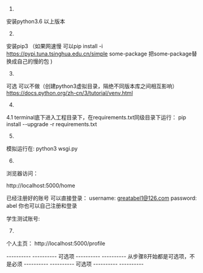 

1.
安装python3.6 以上版本

2. 
安装pip3 
（如果网速慢 可以pip install -i https://pypi.tuna.tsinghua.edu.cn/simple some-package  把some-package替换成自己的慢的包 )

3.
可选  可以不做（创建python3虚拟目录，隔绝不同版本库之间相互影响）
https://docs.python.org/zh-cn/3/tutorial/venv.html

4.
4.1
terminal底下进入工程目录下，在requirements.txt同级目录下运行：
pip install --upgrade -r requirements.txt

5.
模拟运行在:
python3 wsgi.py



6.
浏览器访问：

http://localhost:5000/home

已经注册好的账号 可以直接登录：
username: greatabel1@126.com 
password: abel
你也可以自己注册和登录

学生测试账号:

7.
个人主页： http://localhost:5000/profile




---------- ---------- 可选项 ---------- ---------- 
从步骤8开始都是可选项，不是必须
---------- ---------- 可选项 ---------- ---------- 

